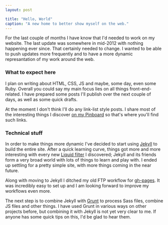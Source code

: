 ```yaml
---
layout: post

title: "Hello, World"
caption: "A new home to better show myself on the web."
---
```


For the last couple of months I have know that I'd needed to work on my website. The last update was somewhere in mid-2012 with nothing happening ever since. That certainly needed to change. I wanted to be able to push updates more frequently and to have a more dynamic represantation of my work around the web.

### [](id:what-to-expect-here) What to expect here

I plan on writing about HTML, CSS, JS and maybe, some day, even some Ruby. Overall you could say my main focus lies on all things front-end-related. I have prepared some posts I'll publish over the next couple of days, as well as some quick drafts.

At the moment I don't think I'll do any link-list style posts. I share most of the interesting things I discover [on my Pinboard](https://pinboard.in/u:sachaschmid "sachaschmid on Pinboard") so that's where you'll find such links.

### [](id:technical-stuff) Technical stuff

In order to make things more dynamic I've decided to start using [Jekyll](http://jekyllrb.com/ "Official Jekyll documentation") to build the entire site. After a quick learning curve, things got more and more interesting with every new [Liquid filter](http://docs.shopify.com/themes/liquid-basics "Liquid basics by Shopify") I discovered; Jekyll and its friends form a very broad world with lots of things to learn and play with. I ended up settling for a pretty simple site, with more things coming in the near future.

Along with moving to Jekyll I ditched my old FTP workflow for [gh-pages](http://pages.github.com/ "GitHub Pages overview by GitHub"). It was incredibly easy to set up and I am looking forward to improve my workflows even more.

The next step is to combine Jekyll with [Grunt](http://gruntjs.com/ "Official Grunt.js documentation") to process Sass files, combine JS files and other things. I have used Grunt in various ways on other projects before, but combining it with Jekyll is not yet very clear to me. If anyone has some quick tips on this, I'd be glad to hear them.